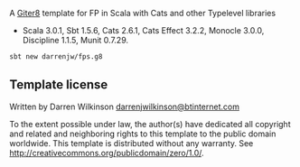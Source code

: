 A [Giter8](http://www.foundweekends.org/giter8/) template for FP in Scala with Cats and other Typelevel libraries

* Scala 3.0.1, Sbt 1.5.6, Cats 2.6.1, Cats Effect 3.2.2, Monocle 3.0.0, Discipline 1.1.5, Munit 0.7.29.

```bash
sbt new darrenjw/fps.g8
```

Template license
----------------
Written by Darren Wilkinson darrenjwilkinson@btinternet.com

To the extent possible under law, the author(s) have dedicated all copyright and related
and neighboring rights to this template to the public domain worldwide.
This template is distributed without any warranty. See <http://creativecommons.org/publicdomain/zero/1.0/>.

[g8]: http://www.foundweekends.org/giter8/
